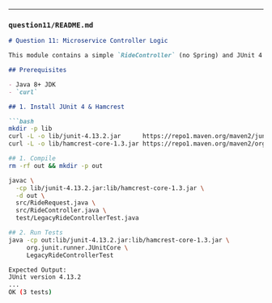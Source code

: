 
---

### `question11/README.md`
```markdown
# Question 11: Microservice Controller Logic

This module contains a simple `RideController` (no Spring) and JUnit 4 tests.

## Prerequisites

- Java 8+ JDK
- `curl`

## 1. Install JUnit 4 & Hamcrest

```bash
mkdir -p lib
curl -L -o lib/junit-4.13.2.jar      https://repo1.maven.org/maven2/junit/junit/4.13.2/junit-4.13.2.jar
curl -L -o lib/hamcrest-core-1.3.jar https://repo1.maven.org/maven2/org/hamcrest/hamcrest-core/1.3/hamcrest-core-1.3.jar

## 1. Compile
rm -rf out && mkdir -p out

javac \
  -cp lib/junit-4.13.2.jar:lib/hamcrest-core-1.3.jar \
  -d out \
  src/RideRequest.java \
  src/RideController.java \
  test/LegacyRideControllerTest.java

## 2. Run Tests
java -cp out:lib/junit-4.13.2.jar:lib/hamcrest-core-1.3.jar \
     org.junit.runner.JUnitCore \
     LegacyRideControllerTest

Expected Output:
JUnit version 4.13.2
...
OK (3 tests)
